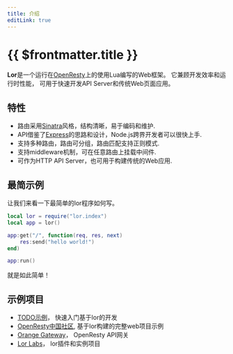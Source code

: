 ```yaml
---
title: 介绍
editLink: true
---
```


# {{ $frontmatter.title }}


**Lor**是一个运行在[OpenResty](http://openresty.org)上的使用Lua编写的Web框架。 它兼顾开发效率和运行时性能， 可用于快速开发API Server和传统Web页面应用。

## 特性

- 路由采用[Sinatra](http://www.sinatrarb.com/)风格，结构清晰，易于编码和维护.
- API借鉴了[Express](http://expressjs.com)的思路和设计，Node.js跨界开发者可以很快上手.
- 支持多种路由，路由可分组，路由匹配支持正则模式.
- 支持middleware机制，可在任意路由上挂载中间件.
- 可作为HTTP API Server，也可用于构建传统的Web应用.


## 最简示例

让我们来看一下最简单的lor程序如何写。


``` lua
local lor = require("lor.index")
local app = lor()

app:get("/", function(req, res, next)
    res:send("hello world!")
end)

app:run()
```

就是如此简单！


## 示例项目

- [TODO示例](https://github.com/lorlabs/lor-example)， 快速入门基于lor的开发
- [OpenResty中国社区](https://github.com/sumory/openresty-china), 基于lor构建的完整web项目示例
- [Orange Gateway](https://github.com/sumory/orange)， OpenResty API网关
- [Lor Labs](https://github.com/lorlabs)， lor插件和实例项目


